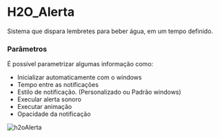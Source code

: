 # H2O_Alerta
Sistema que dispara lembretes para beber água, em um tempo definido.


<h3>Parâmetros</h3>
É possível parametrizar algumas informação como:
<ul>
  <li>Inicializar automaticamente com o windows</li>
  <li>Tempo entre as notificações</li>
  <li>Estilo de notificação. (Personalizado ou Padrão windows)</li>
  <li>Execular alerta sonoro</li>
  <li>Executar animação</li>
  <li>Opacidade da notificação</li>
</ul>

![h2oAlerta](https://user-images.githubusercontent.com/13907363/72210690-044f3b80-349e-11ea-92c7-4504bbdb2680.png)



